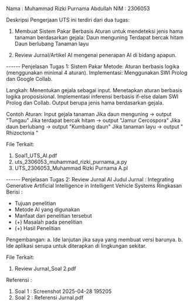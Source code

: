 Nama : Muhammad Rizki Purnama Abdullah
NIM : 2306053

Deskripsi Pengerjaan
UTS ini terdiri dari dua tugas:
1. Membuat Sistem Pakar Berbasis Aturan untuk mendeteksi jenis hama tanaman berdasarkan gejala:
Daun menguning
Terdapat bercak hitam
Daun berlubang
Tanaman layu

2. Review Jurnal/Artikel AI mengenai penerapan AI di bidang apapun.

------ Penjelasan Tugas 1: Sistem Pakar
Metode: Aturan berbasis logika (menggunakan minimal 4 aturan).
Implementasi: Menggunakan SWI Prolog dan Google Collab.

Langkah:
Menentukan gejala sebagai input.
Menetapkan aturan berbasis logika proposisional.
Implementasi inferensi berbasis if-else dalam SWI Prolog dan Collab.
Output berupa jenis hama berdasarkan gejala.

Contoh Aturan:
Input gejala tanaman
Jika daun menguning → output "Tungau"
Jika terdapat bercak hitam → output "Jamur Cercospora"
Jika daun berlubang → output "Kumbang daun"
Jika tanaman layu → output " Rhizoctonia "

File Terkait:
1. Soal1_UTS_AI.pdf
2. uts_2306053_muhammad_rizki_purnama_a.py
3. UTS_2306053_Muhammad Rizki Purnama A.pl

------ Penjelasan Tugas 2: Review Jurnal AI
Judul Jurnal : Integrating Generative Artificial Intelligence in Intelligent Vehicle Systems
Ringkasan Berisi :
- Tujuan penelitian
- Metode AI yang digunakan
- Manfaat dari penelitian tersebut
- (+) Masalah pada penelitian
- (+) Hasil Penelitian

Pengembangan:
a. Ide lanjutan jika saya yang membuat versi barunya.
b. Ide aplikasi serupa untuk diterapkan di lingkungan sekitar.

File Terkait:
1. Review Jurnal_Soal 2.pdf

Referensi :
1. Soal 1 : Screenshot 2025-04-28 195205
2. Soal 2 : Referensi Jurnal.pdf

